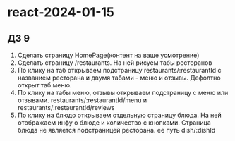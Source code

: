 # react-2024-01-15

## ДЗ 9

1. Сделать страницу HomePage(контент на ваше усмотрение)
2. Сделать страницу /restaurants. На ней рисуем табы ресторанов
3. По клику на таб открываем подстраницу restaurants/:restaurantId с названием ресторана и двумя табами - меню и отзывы. Дефолтно открыт таб меню.
4. По клику на табы меню, отзывы открываем подстраницу с меню или отзывами. restaurants/:restaurantId/menu и restaurants/:restaurantId/reviews
5. По клику на блюдо открываем отдельную страницу блюда. На ней отображаем инфу о блюде и количество с кнопками. Страница блюда не является подстраницей ресторана. ее путь dish/:dishId